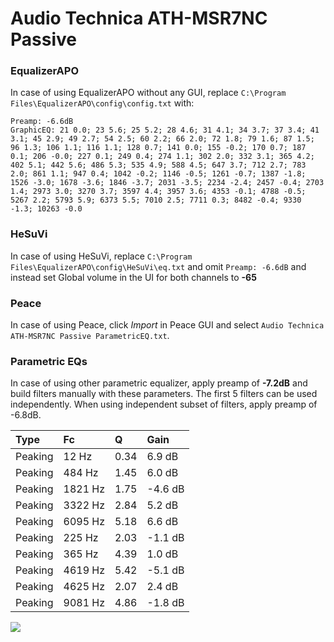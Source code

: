 # Audio Technica ATH-MSR7NC Passive

### EqualizerAPO
In case of using EqualizerAPO without any GUI, replace `C:\Program Files\EqualizerAPO\config\config.txt`
with:
```
Preamp: -6.6dB
GraphicEQ: 21 0.0; 23 5.6; 25 5.2; 28 4.6; 31 4.1; 34 3.7; 37 3.4; 41 3.1; 45 2.9; 49 2.7; 54 2.5; 60 2.2; 66 2.0; 72 1.8; 79 1.6; 87 1.5; 96 1.3; 106 1.1; 116 1.1; 128 0.7; 141 0.0; 155 -0.2; 170 0.7; 187 0.1; 206 -0.0; 227 0.1; 249 0.4; 274 1.1; 302 2.0; 332 3.1; 365 4.2; 402 5.1; 442 5.6; 486 5.3; 535 4.9; 588 4.5; 647 3.7; 712 2.7; 783 2.0; 861 1.1; 947 0.4; 1042 -0.2; 1146 -0.5; 1261 -0.7; 1387 -1.8; 1526 -3.0; 1678 -3.6; 1846 -3.7; 2031 -3.5; 2234 -2.4; 2457 -0.4; 2703 1.4; 2973 3.0; 3270 3.7; 3597 4.4; 3957 3.6; 4353 -0.1; 4788 -0.5; 5267 2.2; 5793 5.9; 6373 5.5; 7010 2.5; 7711 0.3; 8482 -0.4; 9330 -1.3; 10263 -0.0
```

### HeSuVi
In case of using HeSuVi, replace `C:\Program Files\EqualizerAPO\config\HeSuVi\eq.txt` and omit `Preamp:
-6.6dB` and instead set Global volume in the UI for both channels to **-65**

### Peace
In case of using Peace, click *Import* in Peace GUI and select `Audio Technica ATH-MSR7NC Passive ParametricEQ.txt`.

### Parametric EQs
In case of using other parametric equalizer, apply preamp of **-7.2dB** and build filters manually
with these parameters. The first 5 filters can be used independently.
When using independent subset of filters, apply preamp of -6.8dB.

| Type    | Fc      |    Q | Gain    |
|:--------|:--------|:-----|:--------|
| Peaking | 12 Hz   | 0.34 | 6.9 dB  |
| Peaking | 484 Hz  | 1.45 | 6.0 dB  |
| Peaking | 1821 Hz | 1.75 | -4.6 dB |
| Peaking | 3322 Hz | 2.84 | 5.2 dB  |
| Peaking | 6095 Hz | 5.18 | 6.6 dB  |
| Peaking | 225 Hz  | 2.03 | -1.1 dB |
| Peaking | 365 Hz  | 4.39 | 1.0 dB  |
| Peaking | 4619 Hz | 5.42 | -5.1 dB |
| Peaking | 4625 Hz | 2.07 | 2.4 dB  |
| Peaking | 9081 Hz | 4.86 | -1.8 dB |

![](https://raw.githubusercontent.com/jaakkopasanen/AutoEq/master/results/innerfidelity/sbaf-serious/Audio%20Technica%20ATH-MSR7NC%20Passive/Audio%20Technica%20ATH-MSR7NC%20Passive.png)
